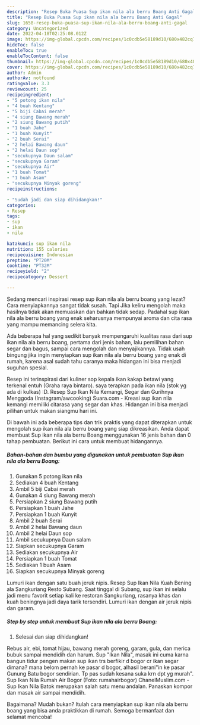 ```yaml
---
description: "Resep Buka Puasa Sup ikan nila ala berru Boang Anti Gagal"
title: "Resep Buka Puasa Sup ikan nila ala berru Boang Anti Gagal"
slug: 1658-resep-buka-puasa-sup-ikan-nila-ala-berru-boang-anti-gagal
category: Uncategorized
date: 2022-04-18T02:25:08.012Z
image: https://img-global.cpcdn.com/recipes/1c0cdb5e58189d10/680x482cq70/sup-ikan-nila-ala-berru-boang-foto-resep-utama.jpg
hideToc: false
enableToc: true
enableTocContent: false
thumbnail: https://img-global.cpcdn.com/recipes/1c0cdb5e58189d10/680x482cq70/sup-ikan-nila-ala-berru-boang-foto-resep-utama.jpg
cover: https://img-global.cpcdn.com/recipes/1c0cdb5e58189d10/680x482cq70/sup-ikan-nila-ala-berru-boang-foto-resep-utama.jpg
author: Admin
authorAv: notfound
ratingvalue: 3.3
reviewcount: 25
recipeingredient:
- "5 potong ikan nila"
- "4 buah Kentang"
- "5 biji Cabai merah"
- "4 siung Bawang merah"
- "2 siung Bawang putih"
- "1 buah Jahe"
- "1 buah Kunyit"
- "2 buah Serai"
- "2 helai Bawang daun"
- "2 helai Daun sop"
- "secukupnya Daun salam"
- "secukupnya Garam"
- "secukupnya Air"
- "1 buah Tomat"
- "1 buah Asam"
- "secukupnya Minyak goreng"
recipeinstructions:

- "Sudah jadi dan siap dihidangkan!"
categories:
- Resep
tags:
- sup
- ikan
- nila

katakunci: sup ikan nila 
nutrition: 155 calories
recipecuisine: Indonesian
preptime: "PT20M"
cooktime: "PT32M"
recipeyield: "2"
recipecategory: Dessert

---
```



Sedang mencari inspirasi resep sup ikan nila ala berru boang yang lezat? Cara menyiapkannya sangat tidak susah. Tapi Jika keliru mengolah maka hasilnya tidak akan memuaskan dan bahkan tidak sedap. Padahal sup ikan nila ala berru boang yang enak seharusnya mempunyai aroma dan cita rasa yang mampu memancing selera kita.


Ada beberapa hal yang sedikit banyak mempengaruhi kualitas rasa dari sup ikan nila ala berru boang, pertama dari jenis bahan, lalu pemilihan bahan segar dan bagus, sampai cara mengolah dan menyajikannya. Tidak usah bingung jika ingin menyiapkan sup ikan nila ala berru boang yang enak di rumah, karena asal sudah tahu caranya maka hidangan ini bisa menjadi suguhan spesial.

Resep ini terinspirasi dari kuliner sop kepala ikan kakap betawi yang terkenal entuh (Graha raya bintaro). saya terapkan pada ikan nila (stok yg ada di kulkas) :D. Resep Sup Ikan Nila Kemangi, Segar dan Gurihnya Menggoda (Instagram/awcooking) Suara.com - Kreasi sup ikan nila kemangi memiliki citarasa yang segar dan khas. Hidangan ini bisa menjadi pilihan untuk makan siangmu hari ini.


Di bawah ini ada beberapa tips dan trik praktis yang dapat diterapkan untuk mengolah sup ikan nila ala berru boang yang siap dikreasikan. Anda dapat membuat Sup ikan nila ala berru Boang menggunakan 16 jenis bahan dan 0 tahap pembuatan. Berikut ini cara untuk membuat hidangannya.

<!--inarticleads1-->

##### Bahan-bahan dan bumbu yang digunakan untuk pembuatan Sup ikan nila ala berru Boang:

1. Gunakan 5 potong ikan nila
1. Sediakan 4 buah Kentang
1. Ambil 5 biji Cabai merah
1. Gunakan 4 siung Bawang merah
1. Persiapkan 2 siung Bawang putih
1. Persiapkan 1 buah Jahe
1. Persiapkan 1 buah Kunyit
1. Ambil 2 buah Serai
1. Ambil 2 helai Bawang daun
1. Ambil 2 helai Daun sop
1. Ambil secukupnya Daun salam
1. Siapkan secukupnya Garam
1. Sediakan secukupnya Air
1. Persiapkan 1 buah Tomat
1. Sediakan 1 buah Asam
1. Siapkan secukupnya Minyak goreng


Lumuri ikan dengan satu buah jeruk nipis. Resep Sup Ikan Nila Kuah Bening ala Sangkuriang Resto Subang. Saat tinggal di Subang, sup ikan ini selalu jadi menu favorit setiap kali ke restoran Sangkuriang, rasanya khas dan kuah beningnya jadi daya tarik tersendiri. Lumuri ikan dengan air jeruk nipis dan garam. 

<!--inarticleads2-->

##### Step by step untuk membuat Sup ikan nila ala berru Boang:


1. Selesai dan siap dihidangkan!

Rebus air, ebi, tomat hijau, bawang merah goreng, garam, gula, dan merica bubuk sampai mendidih dan harum. Sup &#34;Ikan Nila&#34;, masak ini cuma karna bangun tidur pengen makan sup ikan trs berfikir d bogor cr ikan segar dimana? mana belom pernah ke pasar d bogor, alhasil berani&#34;in ke pasar Gunung Batu bogor sendirian. Tp pas sudah kesana suka krn dpt yg murah&#34;. Sup Ikan Nila Rumah Air Bogor (Foto: rumahairbogor) ChanelMuslim.com - Sup Ikan Nila Batok merupakan salah satu menu andalan. Panaskan kompor dan masak air sampai mendidih. 

Bagaimana? Mudah bukan? Itulah cara menyiapkan sup ikan nila ala berru boang yang bisa anda praktikkan di rumah. Semoga bermanfaat dan selamat mencoba!
